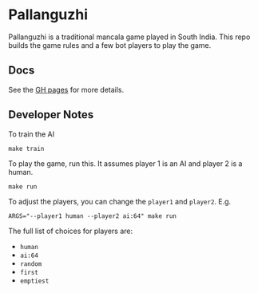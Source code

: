 # Pallanguzhi

Pallanguzhi is a traditional mancala game played in South India.
This repo builds the game rules and a few bot players to play the game.

## Docs

See the [GH pages](https://rahulsom.github.io/pallanguzhi/) for more details.

## Developer Notes

To train the AI

```shell
make train
```

To play the game, run this. It assumes player 1 is an AI and player 2 is a human.

```shell
make run
```

To adjust the players, you can change the `player1` and `player2`.
E.g.

```shell
ARGS="--player1 human --player2 ai:64" make run
```

The full list of choices for players are:

- `human`
- `ai:64`
- `random`
- `first`
- `emptiest`
